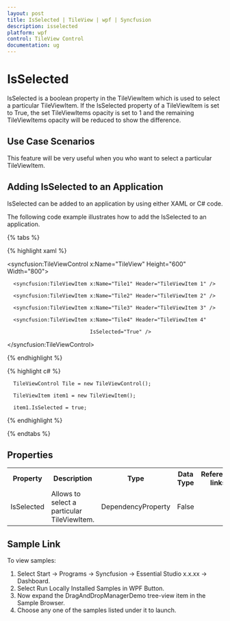 ```yaml
---
layout: post
title: IsSelected | TileView | wpf | Syncfusion
description: isselected
platform: wpf
control: TileView Control
documentation: ug
---
```


# IsSelected

IsSelected is a boolean property in the TileViewItem which is used to select a particular TileViewItem. If the IsSelected property of a TileViewItem is set to True, the set TileViewItems opacity is set to 1 and the remaining TileViewItems opacity will be reduced to show the difference.

## Use Case Scenarios

This feature will be very useful when you who want to select a particular TileViewItem.



## Adding IsSelected to an Application 

IsSelected can be added to an application by using either XAML or C# code.

The following code example illustrates how to add the IsSelected to an application.


{% tabs %}

{% highlight xaml %}

<syncfusion:TileViewControl x:Name="TileView" Height="600" Width="800">

      <syncfusion:TileViewItem x:Name="Tile1" Header="TileViewItem 1" />

      <syncfusion:TileViewItem x:Name="Tile2" Header="TileViewItem 2" />

      <syncfusion:TileViewItem x:Name="Tile3" Header="TileViewItem 3" />

      <syncfusion:TileViewItem x:Name="Tile4" Header="TileViewItem 4" 

                               IsSelected="True" /> 

</syncfusion:TileViewControl>

{% endhighlight %}


{% highlight c# %}

      TileViewControl Tile = new TileViewControl();

      TileViewItem item1 = new TileViewItem();

      item1.IsSelected = true;
{% endhighlight %}

{% endtabs %}


## Properties


<table>
<tr>
<th>
Property </th><th>
Description</th><th>
Type </th><th>
Data Type </th><th>
Reference links </th></tr>
<tr>
<td>
IsSelected</td><td>
Allows to select a particular TileViewItem.</td><td>
DependencyProperty</td><td>
False</td><td>
</td></tr>
</table>


## Sample Link

To view samples: 

1. Select Start -> Programs -> Syncfusion -> Essential Studio x.x.xx -> Dashboard.
2. Select Run Locally Installed Samples in WPF Button.
3. Now expand the DragAndDropManagerDemo tree-view item in the Sample Browser.
4. Choose any one of the samples listed under it to launch. 





